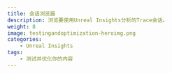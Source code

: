 ```yaml
---
title: 会话浏览器
description: 浏览要使用Unreal Insights分析的Trace会话。
weight: 8
image: testingandoptimization-heroimg.png
categories:
    - Unreal Insights
tags:
    - 测试并优化你的内容
---
```

